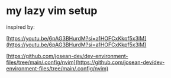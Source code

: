 # my lazy vim setup

inspired by:

[https://youtu.be/6pAG3BHurdM?si=a1HOFCxKkpf5x3lM](https://youtu.be/6pAG3BHurdM?si=a1HOFCxKkpf5x3lM)

[https://github.com/josean-dev/dev-environment-files/tree/main/.config/nvim](https://github.com/josean-dev/dev-environment-files/tree/main/.config/nvim)
